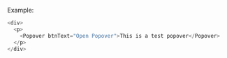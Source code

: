 Example:

```js
<div>
  <p>
    <Popover btnText="Open Popover">This is a test popover</Popover>
  </p>
</div>
```
